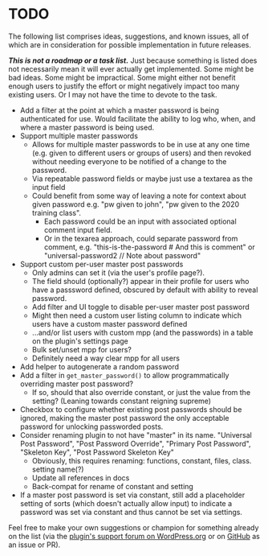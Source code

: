 # TODO

The following list comprises ideas, suggestions, and known issues, all of which are in consideration for possible implementation in future releases.

***This is not a roadmap or a task list.*** Just because something is listed does not necessarily mean it will ever actually get implemented. Some might be bad ideas. Some might be impractical. Some might either not benefit enough users to justify the effort or might negatively impact too many existing users. Or I may not have the time to devote to the task.

* Add a filter at the point at which a master password is being authenticated for use. Would facilitate the ability to log who, when, and where a master password is being used.
* Support multiple master passwords
  * Allows for multiple master passwords to be in use at any one time (e.g. given to different users or groups of users) and then revoked without needing everyone to be notified of a change to the password.
  * Via repeatable password fields or maybe just use a textarea as the input field
  * Could benefit from some way of leaving a note for context about given password e.g. "pw given to john", "pw given to the 2020 training class".
    * Each password could be an input with associated optional comment input field.
    * Or in the texarea approach, could separate password from comment, e.g. "this-is-the-password # And this is comment" or "universal-password2 // Note about password"
* Support custom per-user master post passwords
  * Only admins can set it (via the user's profile page?).
  * The field should (optionally?) appear in their profile for users who have a passsword defined, obscured by default with ability to reveal password.
  * Add filter and UI toggle to disable per-user master post password
  * Might then need a custom user listing column to indicate which users have a custom master password defined
  * ...and/or list users with custom mpp (and the passwords) in a table on the plugin's settings page
  * Bulk set/unset mpp for users?
  * Definitely need a way clear mpp for all users
* Add helper to autogenerate a random password
* Add a filter in `get_master_password()` to allow programmatically overriding master post password?
  * If so, should that also override constant, or just the value from the setting? (Leaning towards constant reigning supreme)
* Checkbox to configure whether existing post passwords should be ignored, making the master post password the only acceptable password for unlocking passworded posts.
* Consider renaming plugin to not have "master" in its name. "Universal Post Password", "Post Password Override", "Primary Post Password", "Skeleton Key", "Post Password Skeleton Key"
  * Obviously, this requires renaming: functions, constant, files, class. setting name(?)
  * Update all references in docs
  * Back-compat for rename of constant and setting
* If a master post password is set via constant, still add a placeholder setting of sorts (which doesn't actually allow input) to indicate a password was set via constant and thus cannot be set via settings.

Feel free to make your own suggestions or champion for something already on the list (via the [plugin's support forum on WordPress.org](https://wordpress.org/support/plugin/master-post-password/) or on [GitHub](https://github.com/coffee2code/master-post-password/) as an issue or PR).
